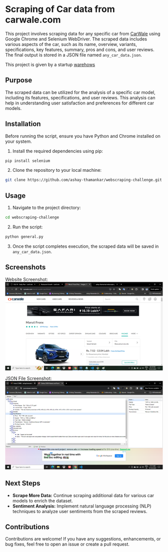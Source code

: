 # Scraping of Car data from carwale.com

This project involves scraping data for any specific car from [CarWale](https://www.carwale.com) using Google Chrome and Selenium WebDriver. The scraped data includes various aspects of the car, such as its name, overview, variants, specifications, key features, summary, pros and cons, and user reviews. The final output is stored in a JSON file named `any_car_data.json`. 

This project is given by a startup [warehows](https://www.warehows.io/)

## Purpose

The scraped data can be utilized for the analysis of a specific car model, including its features, specifications, and user reviews. This analysis can help in understanding user satisfaction and preferences for different car models.

## Installation

Before running the script, ensure you have Python and Chrome installed on your system. 

1. Install the required dependencies using pip:

```bash
pip install selenium
```

2. Clone the repository to your local machine:

```bash
git clone https://github.com/ashay-thamankar/webscraping-challenge.git
```

## Usage

1. Navigate to the project directory:

```bash
cd webscraping-challenge
```

2. Run the script:

```bash
python general.py
```

3. Once the script completes execution, the scraped data will be saved in `any_car_data.json`.

## Screenshots

Website Screenshot:
![Website Screenshot](https://github.com/ashay-thamankar/webscraping-challenge/blob/main/screenshots/carwale%20website.png)

JSON File Screenshot:
![JSON File Screenshot](https://github.com/ashay-thamankar/webscraping-challenge/blob/main/screenshots/web%20scraping%20for%20any%20car.png)

## Next Steps

- **Scrape More Data:** Continue scraping additional data for various car models to enrich the dataset.
- **Sentiment Analysis:** Implement natural language processing (NLP) techniques to analyze user sentiments from the scraped reviews.

## Contributions

Contributions are welcome! If you have any suggestions, enhancements, or bug fixes, feel free to open an issue or create a pull request.
